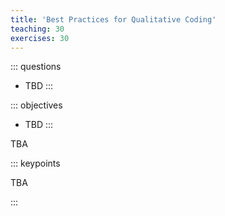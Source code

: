 ```yaml
---
title: 'Best Practices for Qualitative Coding'
teaching: 30
exercises: 30
---
```


::: questions
-   TBD
:::

::: objectives
-   TBD
:::

TBA

::: keypoints

TBA

:::
